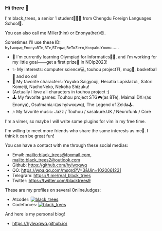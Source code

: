 ### Hi there 👋

I'm black_trees, a senior 1 student🧑🏻‍🎓 from Chengdu Foreign Languages School🏫.

You can also call me Miller(him) or Enonya(her)😊.

Sometimes I'll use these ID: `hylwxqwq`,`EnonyaBTe`,`BTe`,`BTeqwq`,`ReToZero`,`KonpakuYoumu`......

- 🌱 I'm currently learning Olympiad for Informatics🧑‍💻, and I'm working for my little goal——get a first prize🥇 in NOIp2023!
- ✨ My interests: computer science💻, touhou project⛩️, mug🎵, basketball🏀 and so on!
- 💖 My favorite characters: Yuyuko Saigyouji, Hecatia Lapislazuli, Satori Komeiji, NachoNeko, Nekoha Shizuku!
- (Actually I love all characters in touhou project :)
- 🕹️ My favorite games: Touhou project STG🎮(as BTe), Maimai DX🎶(as Enonya), Osu!mania🎶(as hylwxqwq), The Legend of Zelda🕹️.
- 🎶 My favorite music: Jazz / Touhou / sasakure.UK / Neurofunk / Core

I'm a vimer, so maybe I will write some plugins for vim in my free time.

I'm willing to meet more friends who share the same interests as me🤗. I think it can be great fun!

You can have a contact with me through these social medias:

+ Email: <mailto:black_trees@foxmail.com>, <mailto:black_trees2@outlook.com>
+ Github: <https://github.com/hylwxqwq>
+ QQ: <https://wpa.qq.com/msgrd?V=3&Uin=1020061231>
+ Telegram: <https://t.me/real_black_trees>
+ Twitter: <https://twitter.com/blacktrees9>

These are my profiles on several OnlineJudges:

+ Atcoder: [![black_trees](https://atrating.baoshuo.dev/rating?username=black_trees)](https://atcoder.jp/users/black_trees)
+ Codeforces: [![black_trees](https://cfrating.baoshuo.dev/rating?username=black_trees)](https://codeforces.com/profile/black_trees)

And here is my personal blog!

+ <https://hylwxqwq.github.io/>
